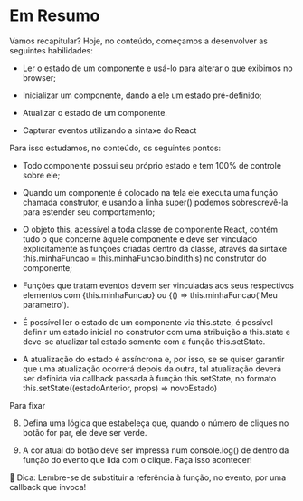 # Em Resumo
Vamos recapitular? Hoje, no conteúdo, começamos a desenvolver as seguintes habilidades:
* Ler o estado de um componente e usá-lo para alterar o que exibimos no browser;

* Inicializar um componente, dando a ele um estado pré-definido;

* Atualizar o estado de um componente.

* Capturar eventos utilizando a sintaxe do React

Para isso estudamos, no conteúdo, os seguintes pontos:
* Todo componente possui seu próprio estado e tem 100% de controle sobre ele;

* Quando um componente é colocado na tela ele executa uma função chamada construtor, e usando a linha super() podemos sobrescrevê-la para estender seu comportamento;

* O objeto this, acessível a toda classe de componente React, contém tudo o que concerne àquele componente e deve ser vinculado explicitamente às funções criadas dentro da classe, através da sintaxe this.minhaFuncao = this.minhaFuncao.bind(this) no construtor do componente;

* Funções que tratam eventos devem ser vinculadas aos seus respectivos elementos com {this.minhaFuncao} ou {() => this.minhaFuncao('Meu parametro').

* É possível ler o estado de um componente via this.state, é possível definir um estado inicial no construtor com uma atribuição a this.state e deve-se atualizar tal estado somente com a função this.setState.

* A atualização do estado é assíncrona e, por isso, se se quiser garantir que uma atualização ocorrerá depois da outra, tal atualização deverá ser definida via callback passada à função this.setState, no formato this.setState((estadoAnterior, props) => novoEstado)

Para fixar

8. Defina uma lógica que estabeleça que, quando o número de cliques no botão for par, ele deve ser verde.

9. A cor atual do botão deve ser impressa num console.log() de dentro da função do evento que lida com o clique. Faça isso acontecer!

🦜 Dica: Lembre-se de substituir a referência à função, no evento, por uma callback que invoca!
